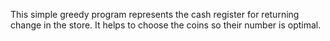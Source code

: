 This simple greedy program represents the cash register for returning change in the store.
It helps to choose the coins so their number is optimal.
